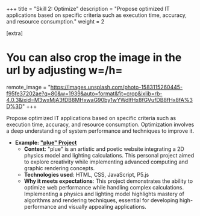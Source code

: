 +++
title = "Skill 2: Optimize"
description = "Propose optimized IT applications based on specific criteria such as execution time, accuracy, and resource consumption." 
weight = 2 

[extra]
# You can also crop the image in the url by adjusting w=/h=
remote_image = "https://images.unsplash.com/photo-1583115260445-f95fe37202ae?q=80&w=1939&auto=format&fit=crop&ixlib=rb-4.0.3&ixid=M3wxMjA3fDB8MHxwaG90by1wYWdlfHx8fGVufDB8fHx8fA%3D%3D"
+++

Propose optimized IT applications based on specific criteria such as execution time, accuracy, and resource consumption. Optimization involves a deep understanding of system performance and techniques to improve it.
- **Example: ["plue" Project](../../projects/plue)**
  - **Context**: "plue" is an artistic and poetic website integrating a 2D physics model and lighting calculations. This personal project aimed to explore creativity while implementing advanced computing and graphic rendering concepts.
  - **Technologies used**: HTML, CSS, JavaScript, P5.js
  - **Why it meets expectations**: This project demonstrates the ability to optimize web performance while handling complex calculations. Implementing a physics and lighting model highlights mastery of algorithms and rendering techniques, essential for developing high-performance and visually appealing applications.

